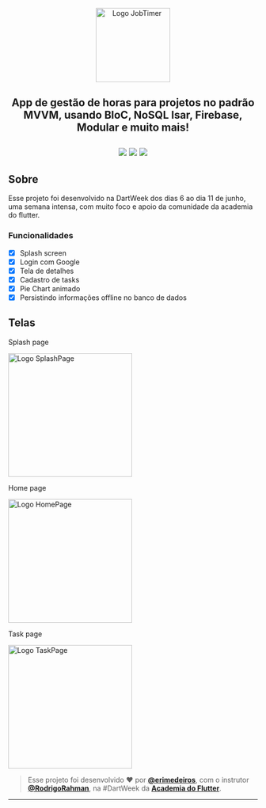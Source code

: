 <p align="center">
      <img src="https://user-images.githubusercontent.com/73318684/173961092-fe7d2cc9-abc7-4214-9bb4-076bac3b0ee6.png" width="150" alt="Logo JobTimer"/>

<h2 align="center"> App de gestão de horas para projetos no padrão MVVM, usando BloC, NoSQL Isar, Firebase, Modular e muito mais! </br></br> 

<img src="https://img.shields.io/badge/dart-C.svg?style=for-the-badge&logo=dart&color=152030">
<img src="https://img.shields.io/badge/flutter-C.svg?style=for-the-badge&logo=flutter&color=0468D7"> 
<img src="https://img.shields.io/badge/Visual%20Studio%20Code-%23323330.svg?style=for-the-badge&logo=visual-studio-code&logoColor=FFFFFF&color=2F74C0">   </h2>

<h2> Sobre </h2>
<p >
  Esse projeto foi desenvolvido na DartWeek dos dias 6 ao dia 11 de junho, uma semana intensa, com muito foco e apoio da comunidade da academia do flutter.
</p>  

### Funcionalidades

- [x] Splash screen
- [x] Login com Google
- [x] Tela de detalhes
- [x] Cadastro de tasks
- [x] Pie Chart animado
- [x] Persistindo informações offline no banco de dados  

<h2> Telas </h2>  
<p> Splash page </p> 
<img src="https://user-images.githubusercontent.com/73318684/174638321-b81718c4-47b7-4ac7-b1e6-fd430c9b94ab.jpg" width="250" alt="Logo SplashPage"/>   
<p> Home page </p>   
<img src="https://user-images.githubusercontent.com/73318684/174638280-ad8bc4ae-25ea-4078-b83f-2d317a00641a.jpg" width="250" alt="Logo HomePage"/>    
<p> Task page </p>     
<img src="https://user-images.githubusercontent.com/73318684/174638354-0bdbce62-0ea7-47ee-a7fe-553b5b9fd174.jpg" width="250" alt="Logo TaskPage"/> 






   
   >Esse projeto foi desenvolvido ❤️ por **[@erimedeiros](https://www.linkedin.com/in/erimedeiros/)**, com o instrutor **[@RodrigoRahman](https://www.linkedin.com/in/rodrigo-rahman/)**, na #DartWeek da **[Academia do Flutter](http://academiadoflutter.com.br)**.<br> 

   ---
  
